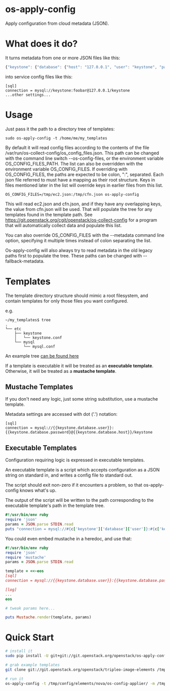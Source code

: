 os-apply-config
===============

Apply configuration from cloud metadata (JSON).


# What does it do?

It turns metadata from one or more JSON files like this:
```javascript
{"keystone": {"database": {"host": "127.0.0.1", "user": "keystone", "password": "foobar"}}}
```
into service config files like this:
```
[sql]
connection = mysql://keystone:foobar@127.0.0.1/keystone
...other settings...
```

# Usage

Just pass it the path to a directory tree of templates:
```
sudo os-apply-config -t /home/me/my_templates
```

By default it will read config files according to the contents of the
file /var/run/os-collect-config/os_config_files.json. This path can be
changed with the command line switch --os-config-files, or the environment
variable OS_CONFIG_FILES_PATH. The list can also be overridden with the
environment variable OS_CONFIG_FILES.  If overriding with OS_CONFIG_FILES,
the paths are expected to be colon, ":", separated. Each json file
referred to must have a mapping as their root structure. Keys in files
mentioned later in the list will override keys in earlier files from
this list.

```
OS_CONFIG_FILES=/tmp/ec2.json:/tmp/cfn.json os-apply-config
```

This will read ec2.json and cfn.json, and if they have any
overlapping keys, the value from cfn.json will be used. That will
populate the tree for any templates found in the template path. See
https://git.openstack.org/cgit/openstack/os-collect-config for a program
that will automatically collect data and populate this list.

You can also override OS_CONFIG_FILES with the --metadata command line
option, specifying it multiple times instead of colon separating the list.

Os-apply-config will also always try to read metadata in the old
legacy paths first to populate the tree. These paths can be changed
with --fallback-metadata.

# Templates

The template directory structure should mimic a root filesystem, and contain templates for only those files you want configured.

e.g.
```
~/my_templates$ tree
.
└── etc
    ├── keystone
    │   └── keystone.conf
    └── mysql
        └── mysql.conf
```

An example tree [can be found here](http://git.openstack.org/cgit/openstack/tripleo-image-elements/tree/elements/keystone/os-apply-config)

If a template is executable it will be treated as an **executable template**.
Otherwise, it will be treated as a **mustache template**.

## Mustache Templates

If you don't need any logic, just some string substitution, use a mustache template.

Metadata settings are accessed with dot ('.') notation:

```
[sql]
connection = mysql://{{keystone.database.user}}:{{keystone.database.password}@{{keystone.database.host}}/keystone
```

## Executable Templates

Configuration requiring logic is expressed in executable templates.

An executable template is a script which accepts configuration as a JSON string on standard in, and writes a config file to standard out.

The script should exit non-zero if it encounters a problem, so that os-apply-config knows what's up.

The output of the script will be written to the path corresponding to the executable template's path in the template tree.


```ruby
#!/usr/bin/env ruby
require 'json'
params = JSON.parse STDIN.read
puts "connection = mysql://#{c['keystone']['database']['user']}:#{c['keystone']['database']['password']}@#{c['keystone']['database']['host']}/keystone"
```

You could even embed mustache in a heredoc, and use that:
```ruby
#!/usr/bin/env ruby
require 'json'
require 'mustache'
params = JSON.parse STDIN.read

template = <<-eos
[sql]
connection = mysql://{{keystone.database.user}}:{{keystone.database.password}}@{{keystone.database.host}}/keystone

[log]
...
eos

# tweak params here...

puts Mustache.render(template, params)
```

# Quick Start
```bash
# install it
sudo pip install -U git+git://git.openstack.org/openstack/os-apply-config.git

# grab example templates
git clone git://git.openstack.org/openstack/tripleo-image-elements /tmp/config

# run it
os-apply-config -t /tmp/config/elements/nova/os-config-applier/ -m /tmp/config/elements/boot-stack/config.json -o /tmp/config_output
```
